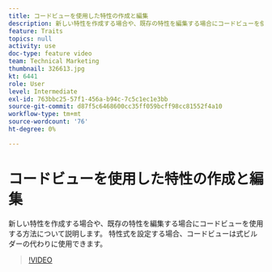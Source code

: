 ```yaml
---
title: コードビューを使用した特性の作成と編集
description: 新しい特性を作成する場合や、既存の特性を編集する場合にコードビューを使用する方法について説明します。 特性式を設定する場合、コードビューは式ビルダーの代わりに使用できます。
feature: Traits
topics: null
activity: use
doc-type: feature video
team: Technical Marketing
thumbnail: 326613.jpg
kt: 6441
role: User
level: Intermediate
exl-id: 763bbc25-57f1-456a-b94c-7c5c1ec1e3bb
source-git-commit: d87f5c6468600cc35ff059bcff98cc81552f4a10
workflow-type: tm+mt
source-wordcount: '76'
ht-degree: 0%

---
```


# コードビューを使用した特性の作成と編集

新しい特性を作成する場合や、既存の特性を編集する場合にコードビューを使用する方法について説明します。 特性式を設定する場合、コードビューは式ビルダーの代わりに使用できます。

>[!VIDEO](https://video.tv.adobe.com/v/326613/?quality=12&learn=on)
